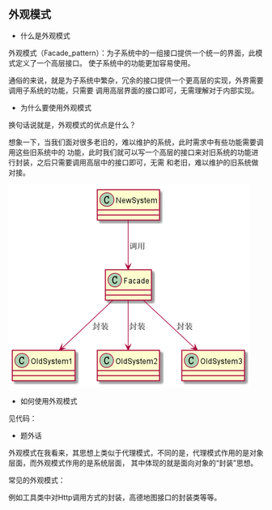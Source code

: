 ## 外观模式

- 什么是外观模式

外观模式（Facade_pattern）：为子系统中的一组接口提供一个统一的界面，此模式定义了一个高层接口。
使子系统中的功能更加容易使用。

通俗的来说，就是为子系统中繁杂，冗余的接口提供一个更高层的实现，外界需要调用子系统的功能，只需要
调用高层界面的接口即可，无需理解对于内部实现。

- 为什么要使用外观模式

换句话说就是，外观模式的优点是什么？

想象一下，当我们面对很多老旧的，难以维护的系统，此时需求中有些功能需要调用这些旧系统中的
功能，此时我们就可以写一个高层的接口来对旧系统的功能进行封装，之后只需要调用高层中的接口即可，无需
和老旧，难以维护的旧系统做对接。

![](../../../../../../../uml/facade/facade_pattern.png)

- 如何使用外观模式

见代码：

- 题外话

外观模式在我看来，其思想上类似于代理模式，不同的是，代理模式作用的是对象层面，而外观模式作用的是系统层面，
其中体现的就是面向对象的“封装”思想。

常见的外观模式：

例如工具类中对Http调用方式的封装，高德地图接口的封装类等等。